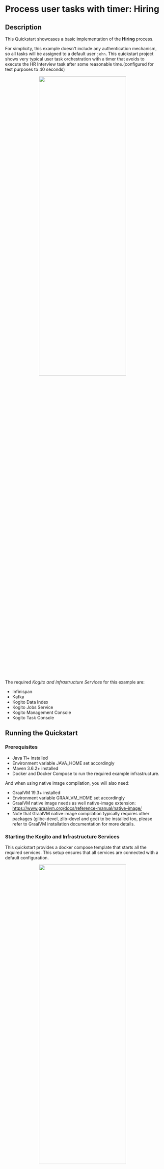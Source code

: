 # Process user tasks with timer: Hiring

## Description

This Quickstart showcases a basic implementation of the **Hiring** process. 

For simplicity, this example doesn't include any authentication mechanism, so all tasks will be assigned to a default user `john`.
This quickstart project shows very typical user task orchestration with a timer that avoids to execute the HR Interview task 
after some reasonable time.(configured for test purposes to 40 seconds)

<p align="center"><img width=75% height=50% src="docs/images/Process-with-job.png"></p>

The required *Kogito and Infrastructure Services* for this example are:

- Infinispan
- Kafka
- Kogito Data Index
- Kogito Jobs Service 
- Kogito Management Console
- Kogito Task Console

## Running the Quickstart

### Prerequisites

* Java 11+ installed
* Environment variable JAVA_HOME set accordingly
* Maven 3.6.2+ installed
* Docker and Docker Compose to run the required example infrastructure.

And when using native image compilation, you will also need: 
  - GraalVM 19.3+ installed
  - Environment variable GRAALVM_HOME set accordingly
  - GraalVM native image needs as well native-image extension: https://www.graalvm.org/docs/reference-manual/native-image/
  - Note that GraalVM native image compilation typically requires other packages (glibc-devel, zlib-devel and gcc) to be installed too, please refer to GraalVM installation documentation for more details.

### Starting the Kogito and Infrastructure Services

This quickstart provides a docker compose template that starts all the required services. This setup ensures that all services are connected with a default configuration.

<p align="center"><img width=75% height=50% src="docs/images/services.png"></p>

You should start all the services before you execute any of the **Hiring** example, to do that please execute:

For Linux and MacOS:

1. Open a Terminal
2. Go to the process-usertasks-timer-quarkus-with-console folder at kogito-examples
3. Run the ```startServices.sh``` script

```bash
sh ./startServices.sh
```

Once all services bootstrap, the following ports will be assigned on your local machine:

- Infinispan: 11222
- Kafka: 9092
- Data Index: 8180
- Jobs Service: 8580
- Management Console: 8280
- Task Console: 8380

> **_NOTE:_**  This step requires the project to be compiled, please consider running a ```mvn clean compile``` command on the project root before running the ```startServices.sh``` script for the first time or any time you modify the project.

Once started you can simply stop all services by executing the ```docker-compose stop```.

All created containers can be removed by executing the ```docker-compose rm```.


### Compile and Run Hiring example process in Local Dev Mode

Once all the infrastructure services are ready, you can start the Hiring example by doing:

1. Open a Terminal
2. Go to the process-usertasks-timer-quarkus-with-console folder at kogito-examples
3.- Start the example with the command
```bash
mvn clean package quarkus:dev
```

NOTE: With dev mode of Quarkus you can take advantage of hot reload for business assets like processes, rules, decision tables and java code. No need to redeploy or restart your running application.


### Package and Run Using fast-jar

```sh
mvn clean package -Dquarkus.package.type=fast-jar
java -jar target/quarkus-app/quarkus-run.jar
```

or on windows

```sh
mvn clean package -Dquarkus.package.type=fast-jar
java -jar target\quarkus-app\quarkus-run.jar
```

### Package and Run using Local Native Image
Note that this requires GRAALVM_HOME to point to a valid GraalVM installation

```sh
mvn clean package -Pnative
```

To run the generated native executable, generated in `target/`, execute

```sh
./target/process-usertasks-timer-quarkus-with-console-runner
```

### Submit a request to start new hiring

Once the service is up and running you can make use of the **Hiring** application by a sending request to `http://localhost:8080/hiring`  with following content:
```json
{   
    "candidate": {
        "name": "Harry Potter",
        "email": "harrypotter@example.com",
        "salary": 30000,
        "skills": "Java, Kogito"
    }
}
```
In a Terminal, you can execute the following command to start a **Hiring** process for the "Harry Potter" candidate:
```bash
curl -H "Content-Type: application/json" -H "Accept: application/json" -X POST http://localhost:8080/hiring -d @- << EOF
{   
    "candidate": {
        "name": "Harry Potter",
        "email": "harrypotter@example.com",
        "salary": 30000,
        "skills": "Java, Kogito"
    }
}
EOF
```

### Show active Hiring process instance at Kogito Management Console

To access the Kogito Management Console just open your browser and navigate to ``http://localhost:8280``.

<p align="center">
    <img width=75%  src="docs/images/MC_list.png">
</p>

> **_NOTE:_**  For more information about how to work with Kogito Management Console, please refer to the [Kogito Documentation](https://docs.jboss.org/kogito/release/latest/html_single/#con-management-console_kogito-developing-process-services) page.

Check the process instance details to see where is the execution path 

<p align="center">
    <img width=75%  src="docs/images/MC_details_1_new_hiring.png">
</p>

We have configured the timer to avoid the HR interview after reasonable time (40s, just for testing purpose)

Let's give the app more than 40s to see the timer in action.

Check the process instance details 

<p align="center">
    <img width=75%  src="docs/images/MC_details_2_IT_executed_job.png">
</p>

Job panel shows the job details related to the timer execution:
  
<p align="center">
    <img width=75%  src="docs/images/Job_details.png">
</p>

### Execute IT Interview task at Kogito Task Console

To access the Kogito Task Console, open your browser and navigate to ``http://localhost:8380``, and you are redirected to the **Task Inbox**.

> **_NOTE:_**  For more information about how to work with Kogito Task Console, please refer to the [Kogito Documentation](https://docs.jboss.org/kogito/release/latest/html_single/#con-task-console_kogito-developing-process-services) page.

Access to Task Console again and verify IT Interview is available  
<p align="center">
    <img width=75%  src="docs/images/TC_listIT.png">
</p>

Access to IT Interview task, and complete.  
<p align="center">
    <img width=75%  src="docs/images/IT_task.png">
</p>

After complete the task, check the list of tasks show both completed tasks  
<p align="center">
    <img width=75%  src="docs/images/TC_listIT_completed.png">
</p>

Check the process instance details to verify the instance have been completed 

<p align="center">
    <img width=75%  src="docs/images/MC_details_3_completed_executed_job.png">
</p>

Jobs can be accessed in two ways on Management console:

You can navigate to the process details page which has a dedicated panel showing a list of jobs associated with the process instance.

You can also check the list of all the jobs available by navigating to the Jobs section.

<p align="center">
    <img width=75%  src="docs/images/JobsManagement.png">
</p>

Let's verify the HR interview has been avoided looking at application logs.
<p align="center">
    <img width=100%  src="docs/images/HR_interview_avoided_logs.png">
</p>

### Submit a new request to start new hiring

In a Terminal you can execute this command to start a **Hiring** process for the "Jon Snow" candidate:
```bash
curl -H "Content-Type: application/json" -H "Accept: application/json" -X POST http://localhost:8080/hiring -d @- << EOF
{   
    "candidate": {
        "name": "Jon Snow",
        "email": "jdoe@example.com",
        "salary": 30000,
        "skills": "Java, Kogito"
    }
}
EOF
```

### Execute HR Interview task before timer expires at Kogito Task Console

Access the Kogito Task Console.

<p align="center">
    <img width=75%  src="docs/images/TC_listHR.png">
</p>

Access to HR Interview task and complete
  
<p align="center">
    <img width=75%  src="docs/images/HR_task.png">
</p>

Check the process instance details at Kogito Management Console to see the execution path reflects the completed task

<p align="center">
    <img width=75%  src="docs/images/MC_details_4_IT_no_job.png">
</p>

Verify the job associated is displayed as cancelled regarding the HR Interview Task has been completed.

Execute IT Interview task as it was described before, and access to the process instance details and see that it has been completed. 

<p align="center">
    <img width=75%  src="docs/images/MC_details_5_completed_no_job.png">
</p>

Finally, verify the HR interview has been completed by looking at application logs.

<p align="center">
    <img width=100%  src="docs/images/HR_interview_completed_logs.png">
</p>
 
